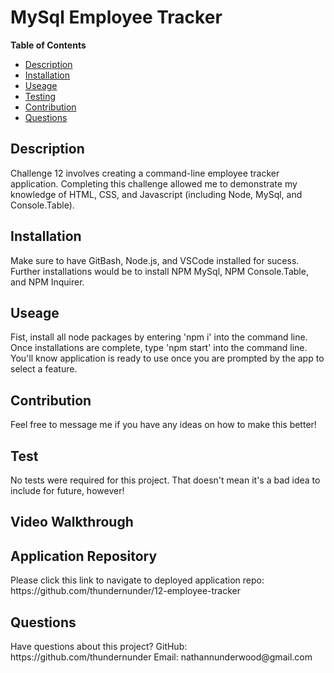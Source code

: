 <h1>MySql Employee Tracker</h1> 

<strong>Table of Contents</strong>
* [Description](#description)
* [Installation](#installation)
* [Useage](#useage)
* [Testing](#test)
* [Contribution](#contribution)
* [Questions](#questions)

<h2>Description</h2>
<p>Challenge 12 involves creating a command-line employee tracker application. Completing this challenge allowed me to demonstrate my knowledge of HTML, CSS, and Javascript (including Node, MySql, and Console.Table).</p> 

<h2>Installation</h2>
<p>Make sure to have GitBash, Node.js, and VSCode installed for sucess. Further installations would be to install NPM MySql, NPM Console.Table, and NPM Inquirer.</p>

<h2>Useage</h2>
<p>Fist, install all node packages by entering 'npm i' into the command line. Once installations are complete, type 'npm start' into the command line. You'll know application is ready to use once you are prompted by the app to select a feature.</p>

<h2>Contribution</h2>
<p>Feel free to message me if you have any ideas on how to make this better!</p>

<h2>Test</h2>
<p>No tests were required for this project. That doesn't mean it's a bad idea to include for future, however!</p>

<h2>Video Walkthrough</h2>

<h2>Application Repository</h2>
<p>Please click this link to navigate to deployed application repo: https://github.com/thundernunder/12-employee-tracker</p>

<h2>Questions</h2>
<p>Have questions about this project?
GitHub: https://github.com/thundernunder
Email: nathannunderwood@gmail.com</p>
